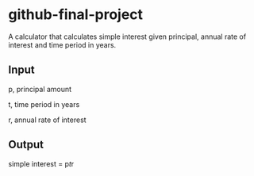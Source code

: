 # github-final-project
A calculator that calculates simple interest given principal, annual rate of interest and time period in years.

## Input
   p, principal amount
   
   t, time period in years
   
   r, annual rate of interest
   
## Output
   simple interest = p*t*r
